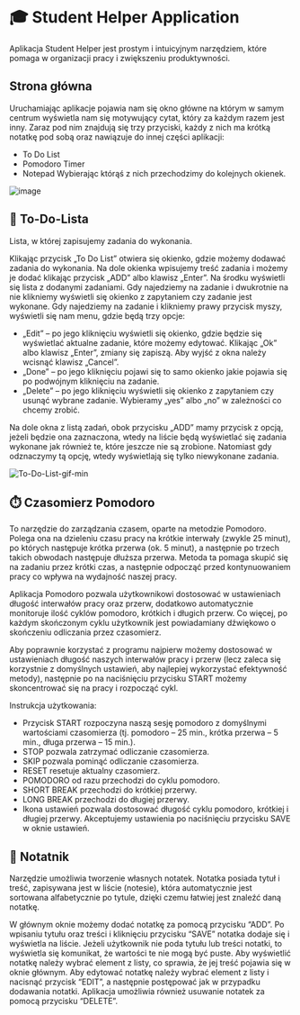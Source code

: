 
# 🎓 Student Helper Application

Aplikacja Student Helper jest prostym i intuicyjnym narzędziem, które pomaga w organizacji pracy i zwiększeniu produktywności. 





## Strona główna
Uruchamiając aplikacje pojawia nam się okno główne na którym w samym centrum wyświetla nam się motywujący cytat, który za każdym razem jest inny. Zaraz pod nim znajdują się trzy przyciski, każdy z nich ma krótką notatkę pod sobą oraz nawiązuje do innej części aplikacji:
*	To Do List 
*	Pomodoro Timer
*	Notepad
Wybierając którąś z nich przechodzimy do kolejnych okienek.

![image](https://user-images.githubusercontent.com/100830524/229370341-e5951d81-243e-41cc-9161-14fc1855a403.png)

## 📝 To-Do-Lista
Lista, w której zapisujemy zadania do wykonania.

Klikając przycisk „To Do List” otwiera się okienko, gdzie możemy dodawać zadania do wykonania. Na dole okienka wpisujemy treść zadania i możemy je dodać klikając przycisk „ADD” albo klawisz „Enter”. Na środku wyświetli się lista z dodanymi zadaniami. 
Gdy najedziemy na zadanie i dwukrotnie na nie klikniemy wyświetli się okienko z zapytaniem czy zadanie jest wykonane. 
Gdy najedziemy na zadanie i klikniemy prawy przycisk myszy, wyświetli się nam menu, gdzie będą trzy opcje: 
*	„Edit” – po jego kliknięciu wyświetli się okienko, gdzie będzie się wyświetlać aktualne zadanie, które możemy edytować. Klikając „Ok” albo klawisz „Enter”, zmiany się zapiszą. Aby wyjść z okna należy wcisnąć klawisz „Cancel”.
*	„Done” – po jego kliknięciu pojawi się to samo okienko jakie pojawia się po podwójnym kliknięciu na zadanie.
*	„Delete” – po jego kliknięciu wyświetli się okienko z zapytaniem czy usunąć wybrane zadanie. Wybieramy „yes” albo „no” w zależności co chcemy zrobić.

Na dole okna z listą zadań, obok przycisku „ADD” mamy przycisk z opcją, jeżeli będzie ona zaznaczona, wtedy na liście będą wyświetlać się zadania wykonane jak również te, które jeszcze nie są zrobione. Natomiast gdy odznaczymy tą opcję, wtedy wyświetlają się tylko niewykonane zadania.

![To-Do-List-gif-min](https://user-images.githubusercontent.com/100830524/229374813-cf089023-781b-4bf3-bdfe-740c53f84e99.gif)

## ⏱️ Czasomierz Pomodoro
To narzędzie do zarządzania czasem, oparte na metodzie Pomodoro. Polega ona na dzieleniu czasu pracy na krótkie interwały (zwykle 25 minut), po których następuje krótka przerwa (ok. 5 minut), a następnie po trzech takich obwodach następuje dłuższa przerwa. Metoda ta pomaga skupić się na zadaniu przez krótki czas, a następnie odpocząć przed kontynuowaniem pracy co wpływa na wydajność naszej pracy.

Aplikacja Pomodoro pozwala użytkownikowi dostosować w ustawieniach długość interwałów pracy oraz przerw, dodatkowo automatycznie monitoruje ilość cyklów pomodoro, krótkich i długich przerw.  Co więcej, po każdym skończonym cyklu użytkownik jest powiadamiany dźwiękowo o skończeniu odliczania przez czasomierz.

Aby poprawnie korzystać z programu najpierw możemy dostosować w ustawieniach długość naszych interwałów pracy i przerw (lecz zaleca się korzystnie z domyślnych ustawień, aby najlepiej wykorzystać efektywność metody), następnie po na naciśnięciu przycisku START możemy skoncentrować się na pracy i rozpocząć cykl.

Instrukcja użytkowania: 
*	Przycisk START rozpoczyna naszą sesję pomodoro z domyślnymi wartościami czasomierza (tj. pomodoro – 25 min., krótka przerwa – 5 min., długa przerwa – 15 min.).
*	STOP pozwala zatrzymać odliczanie czasomierza.
*	SKIP pozwala pominąć odliczanie czasomierza. 
*	RESET resetuje aktualny czasomierz. 
*	POMODORO od razu przechodzi do cyklu pomodoro. 
*	SHORT BREAK przechodzi do krótkiej przerwy.
*	LONG BREAK przechodzi do długiej przerwy.
*	Ikona ustawień pozwala dostosować długość cyklu pomodoro, krótkiej i długiej przerwy. Akceptujemy ustawienia po naciśnięciu przycisku SAVE w oknie ustawień. 

## 📓 Notatnik
Narzędzie umożliwia tworzenie własnych notatek. Notatka posiada tytuł i treść, zapisywana jest w liście (notesie), która automatycznie jest sortowana alfabetycznie po tytule, dzięki czemu łatwiej jest znaleźć daną notatkę. 

W głównym oknie możemy dodać notatkę za pomocą przycisku “ADD”. Po wpisaniu tytułu oraz treści i kliknięciu przycisku “SAVE” notatka dodaje się i wyświetla na liście.  Jeżeli użytkownik nie poda tytułu lub treści notatki, to wyświetla się komunikat, że wartości te nie mogą być puste. Aby wyświetlić notatkę należy wybrać element z listy, co sprawia, że jej treść pojawia się w oknie głównym. Aby edytować notatkę należy wybrać element z listy i nacisnąć przycisk “EDIT”, a następnie postępować jak w przypadku dodawania notatki. Aplikacja umożliwia również usuwanie notatek za pomocą przycisku “DELETE”. 
